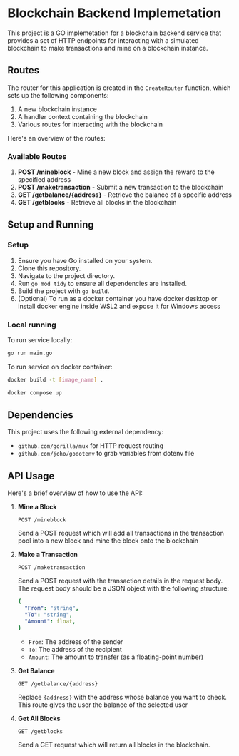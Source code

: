 # Blockchain Backend Implemetation

This project is a GO implemetation for a blockchain backend service that provides a set of HTTP endpoints for interacting with a simulated blockchain to make transactions and mine on a blockchain instance.

## Routes

The router for this application is created in the `CreateRouter` function, which sets up the following components:

1. A new blockchain instance
2. A handler context containing the blockchain
3. Various routes for interacting with the blockchain

Here's an overview of the routes:

### Available Routes

1. **POST /mineblock** - Mine a new block and assign the reward to the specified address
2. **POST /maketransaction** - Submit a new transaction to the blockchain
3. **GET /getbalance/{address}** - Retrieve the balance of a specific address
4. **GET /getblocks** - Retrieve all blocks in the blockchain

## Setup and Running

### Setup

1. Ensure you have Go installed on your system.
2. Clone this repository.
3. Navigate to the project directory.
4. Run `go mod tidy` to ensure all dependencies are installed.
5. Build the project with `go build`.
6. (Optional) To run as a docker container you have docker desktop or install docker engine inside WSL2 and expose it for Windows access

### Local running

To run service locally:
```bash
go run main.go
```

To run service on docker container:
```bash
docker build -t [image_name] .

docker compose up
```

## Dependencies

This project uses the following external dependency:

- `github.com/gorilla/mux` for HTTP request routing
- `github.com/joho/godotenv` to grab variables from dotenv file

## API Usage

Here's a brief overview of how to use the API:

1. **Mine a Block**
   ```
   POST /mineblock
   ```
   Send a POST request which will add all transactions in the transaction pool into a new block and mine the block onto the blockchain

2. **Make a Transaction**
   ```
   POST /maketransaction
   ```
   Send a POST request with the transaction details in the request body. The request body should be a JSON object with the following structure:
   ```yaml
   {
     "From": "string",
     "To": "string",
     "Amount": float,
   }
   ```
   - `From`: The address of the sender
   - `To`: The address of the recipient
   - `Amount`: The amount to transfer (as a floating-point number)

3. **Get Balance**
   ```
   GET /getbalance/{address}
   ```
   Replace `{address}` with the address whose balance you want to check. This route gives the user the balance of the selected user

4. **Get All Blocks**
   ```
   GET /getblocks
   ```
   Send a GET request which will return all blocks in the blockchain.
